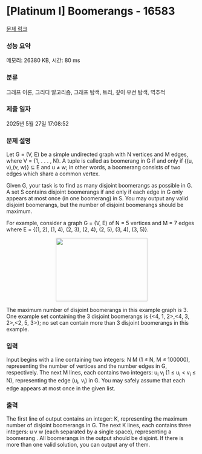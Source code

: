 # [Platinum I] Boomerangs - 16583 

[문제 링크](https://www.acmicpc.net/problem/16583) 

### 성능 요약

메모리: 26380 KB, 시간: 80 ms

### 분류

그래프 이론, 그리디 알고리즘, 그래프 탐색, 트리, 깊이 우선 탐색, 역추적

### 제출 일자

2025년 5월 27일 17:08:52

### 문제 설명

<p>Let G = (V, E) be a simple undirected graph with N vertices and M edges, where V = {1, . . . , N}. A tuple <u, v, w> is called as boomerang in G if and only if {(u, v),(v, w)} ⊆ E and u ≠ w; in other words, a boomerang consists of two edges which share a common vertex.</p>

<p>Given G, your task is to find as many disjoint boomerangs as possible in G. A set S contains disjoint boomerangs if and only if each edge in G only appears at most once (in one boomerang) in S. You may output any valid disjoint boomerangs, but the number of disjoint boomerangs should be maximum.</p>

<p>For example, consider a graph G = (V, E) of N = 5 vertices and M = 7 edges where E = {(1, 2), (1, 4), (2, 3), (2, 4), (2, 5), (3, 4), (3, 5)}.</p>

<p style="text-align: center;"><img alt="" src="https://upload.acmicpc.net/706dbf55-f81f-4463-aa4e-030c5a3bf4e4/-/preview/" style="width: 242px; height: 167px;"></p>

<p>The maximum number of disjoint boomerangs in this example graph is 3. One example set containing the 3 disjoint boomerangs is {<4, 1, 2>,<4, 3, 2>,<2, 5, 3>}; no set can contain more than 3 disjoint boomerangs in this example.</p>

### 입력 

 <p>Input begins with a line containing two integers: N M (1 ≤ N, M ≤ 100000), representing the number of vertices and the number edges in G, respectively. The next M lines, each contains two integers: u<sub>i</sub> v<sub>i</sub> (1 ≤ u<sub>i</sub> < v<sub>i</sub> ≤ N), representing the edge (u<sub>i</sub>, v<sub>i</sub>) in G. You may safely assume that each edge appears at most once in the given list.</p>

### 출력 

 <p>The first line of output contains an integer: K, representing the maximum number of disjoint boomerangs in G. The next K lines, each contains three integers: u v w (each separated by a single space), representing a boomerang <u, v, w>. All boomerangs in the output should be disjoint. If there is more than one valid solution, you can output any of them.</p>

